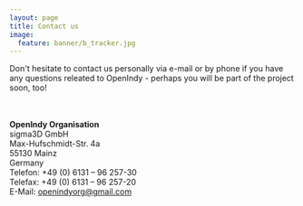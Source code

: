 ```yaml
---
layout: page
title: Contact us
image:
  feature: banner/b_tracker.jpg
---
```


Don't hesitate to contact us personally via e-mail or by phone if you have any questions releated to OpenIndy - 
perhaps you  will be part of the project soon, too!

<br><br>
**OpenIndy Organisation**
<br>sigma3D GmbH
<br>Max-Hufschmidt-Str. 4a
<br>55130 Mainz
<br>Germany
<br>Telefon: +49 (0) 6131 – 96 257-30
<br>Telefax: +49 (0) 6131 – 96 257-20
<br>E-Mail: [openindyorg@gmail.com](mailto:openindyorg@gmail.com)




